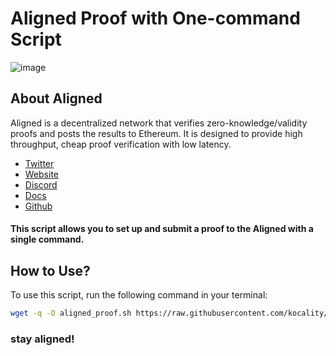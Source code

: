 # Aligned Proof with One-command Script

![image](https://github.com/kocality/aligned/assets/69348404/d600a5bf-96dd-4716-90af-fc3a9f0a322e)

## About Aligned
Aligned is a decentralized network that verifies zero-knowledge/validity proofs and posts the results to Ethereum. It is designed to provide high throughput, cheap proof verification with low latency.
* [Twitter](https://x.com/alignedlayer)
* [Website](https://alignedlayer.com/)
* [Discord](https://discord.gg/alignedlayer)
* [Docs](https://docs.alignedlayer.com/)
* [Github](https://github.com/yetanotherco/aligned_layer)


#### This script allows you to set up and submit a proof to the Aligned with a single command. 

## How to Use?

To use this script, run the following command in your terminal:
```bash
wget -q -O aligned_proof.sh https://raw.githubusercontent.com/kocality/aligned/main/aligned_proof.sh && sudo chmod +x aligned_proof.sh && ./aligned_proof.sh
  ```

### stay aligned!











